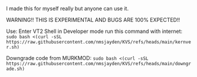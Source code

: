 I made this for myself really but anyone can use it.


WARNING!! THIS IS EXPERIMENTAL AND BUGS ARE 100% EXPECTED!!


Use:
Enter VT2 Shell in Developer mode
run this command with internet:
```sudo bash <(curl -sSL https://raw.githubusercontent.com/nmsjayden/KVS/refs/heads/main/kernver.sh)```

Downgrade code from MURKMOD:
```sudo bash <(curl -sSL https://raw.githubusercontent.com/nmsjayden/KVS/refs/heads/main/downgrade.sh)```

